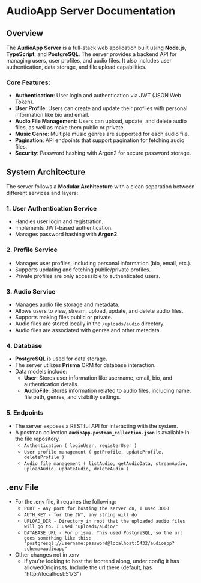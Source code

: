 # AudioApp Server Documentation

## Overview

The **AudioApp Server** is a full-stack web application built using **Node.js**, **TypeScript**, and **PostgreSQL**. The server provides a backend API for managing users, user profiles, and audio files. It also includes user authentication, data storage, and file upload capabilities.

### Core Features:

- **Authentication**: User login and authentication via JWT (JSON Web Token).
- **User Profile**: Users can create and update their profiles with personal information like bio and email.
- **Audio File Management**: Users can upload, update, and delete audio files, as well as make them public or private.
- **Music Genre**: Multiple music genres are supported for each audio file.
- **Pagination**: API endpoints that support pagination for fetching audio files.
- **Security**: Password hashing with Argon2 for secure password storage.

## System Architecture

The server follows a **Modular Architecture** with a clean separation between different services and layers:

### 1. **User Authentication Service**

- Handles user login and registration.
- Implements JWT-based authentication.
- Manages password hashing with **Argon2**.

### 2. **Profile Service**

- Manages user profiles, including personal information (bio, email, etc.).
- Supports updating and fetching public/private profiles.
- Private profiles are only accessible to authenticated users.

### 3. **Audio Service**

- Manages audio file storage and metadata.
- Allows users to view, stream, upload, update, and delete audio files.
- Supports making files public or private.
- Audio files are stored locally in the `/uploads/audio` directory.
- Audio files are associated with genres and other metadata.

### 4. **Database**

- **PostgreSQL** is used for data storage.
- The server utilizes **Prisma** ORM for database interaction.
- Data models include:
  - **User**: Stores user information like username, email, bio, and authentication details.
  - **AudioFile**: Stores information related to audio files, including name, file path, genres, and visibility settings.

### 5. **Endpoints**

- The server exposes a RESTful API for interacting with the system.
- A postman collection **`AudioApp.postman_collection.json`** is available in the file repository.
  - `Authentication ( loginUser, registerUser )`
  - `User profile management ( getProfile, updateProfile, deleteProfile )`
  - `Audio file management ( listAudio, getAudioData, streamAudio, uploadAudio, updateAudio, deleteAudio )`

## .env File
- For the .env file, it requires the following:
  - `PORT - Any port for hosting the server on, I used 3000`
  - `AUTH_KEY - for the JWT, any string will do`
  - `UPLOAD_DIR - Directory in root that the uploaded audio files will go to. I used "uploads/audio/"`
  - `DATABASE_URL - For prisma. This used PostgreSQL, so the url goes something like this: "postgresql://username:password@localhost:5432/audioapp?schema=audioapp"`
- Other changes not in .env
  - If you're looking to host the frontend along, under config it has allowedOrigins.ts. Include the url there (default, has "http://localhost:5173")